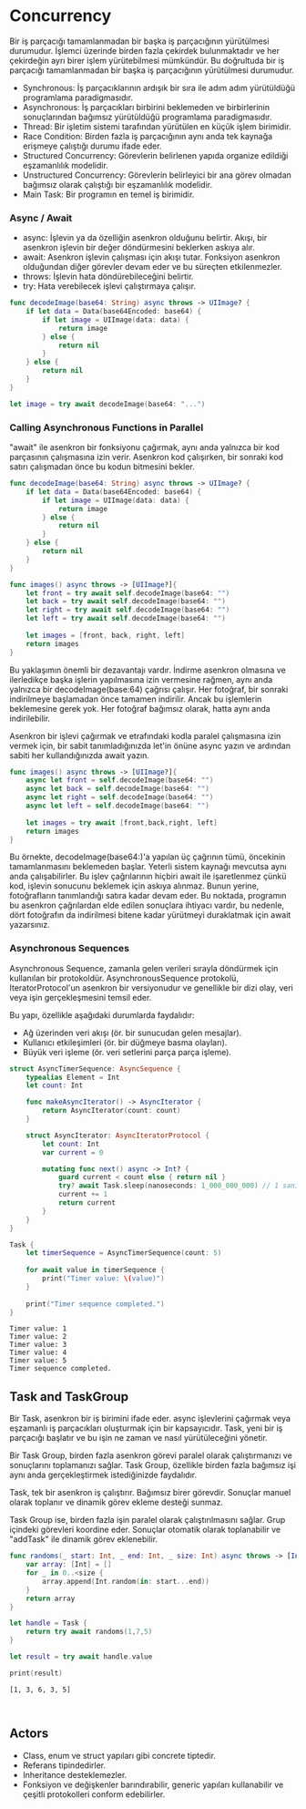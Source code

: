 # Concurrency
Bir iş parçacığı tamamlanmadan bir başka iş parçacığının yürütülmesi durumudur. İşlemci üzerinde birden fazla çekirdek bulunmaktadır ve her çekirdeğin ayrı birer işlem yürütebilmesi mümkündür. Bu doğrultuda bir iş parçacığı tamamlanmadan bir başka iş parçacığının yürütülmesi durumudur.

- Synchronous: İş parçacıklarının ardışık bir sıra ile adım adım yürütüldüğü programlama paradigmasıdır.
- Asynchronous: İş parçacıkları birbirini beklemeden ve birbirlerinin sonuçlarından bağımsız yürütüldüğü programlama paradigmasıdır.
- Thread: Bir işletim sistemi tarafından yürütülen en küçük işlem birimidir.
- Race Condition: Birden fazla iş parçacığının aynı anda tek kaynağa erişmeye çalıştığı durumu ifade eder.
- Structured Concurrency: Görevlerin belirlenen yapıda organize edildiği eşzamanlılık modelidir.
- Unstructured Concurrency: Görevlerin belirleyici bir ana görev olmadan bağımsız olarak çalıştığı bir eşzamanlılık modelidir. 
- Main Task: Bir programın en temel iş birimidir.

### Async / Await

- async: İşlevin ya da özelliğin asenkron olduğunu belirtir. Akışı, bir asenkron işlevin bir değer döndürmesini beklerken askıya alır.
- await: Asenkron işlevin çalışması için akışı tutar. Fonksiyon asenkron olduğundan diğer görevler devam eder ve bu süreçten etkilenmezler.
- throws: İşlevin hata döndürebileceğini belirtir.
- try: Hata verebilecek işlevi çalıştırmaya çalışır.

```swift
func decodeImage(base64: String) async throws -> UIImage? {
    if let data = Data(base64Encoded: base64) {
        if let image = UIImage(data: data) {
            return image
        } else {
            return nil
        }
    } else {
        return nil
    }
}

let image = try await decodeImage(base64: "...")
```

### Calling Asynchronous Functions in Parallel

"await" ile asenkron bir fonksiyonu çağırmak, aynı anda yalnızca bir kod parçasının çalışmasına izin verir. Asenkron kod çalışırken, bir sonraki kod satırı çalışmadan önce bu kodun bitmesini bekler.

```swift
func decodeImage(base64: String) async throws -> UIImage? {
    if let data = Data(base64Encoded: base64) {
        if let image = UIImage(data: data) {
            return image
        } else {
            return nil
        }
    } else {
        return nil
    }
}
```

```swift
func images() async throws -> [UIImage?]{
    let front = try await self.decodeImage(base64: "")
    let back = try await self.decodeImage(base64: "")
    let right = try await self.decodeImage(base64: "")
    let left = try await self.decodeImage(base64: "")
            
    let images = [front, back, right, left]
    return images
}
```

Bu yaklaşımın önemli bir dezavantajı vardır. İndirme asenkron olmasına ve ilerledikçe başka işlerin yapılmasına izin vermesine rağmen, aynı anda yalnızca bir decodeImage(base:64) çağrısı çalışır. Her fotoğraf, bir sonraki indirilmeye başlamadan önce tamamen indirilir. Ancak bu işlemlerin beklemesine gerek yok. Her fotoğraf bağımsız olarak, hatta aynı anda indirilebilir.

Asenkron bir işlevi çağırmak ve etrafındaki kodla paralel çalışmasına izin vermek için, bir sabit tanımladığınızda let'in önüne async yazın ve ardından sabiti her kullandığınızda await yazın.

```swift
func images() async throws -> [UIImage?]{
    async let front = self.decodeImage(base64: "")
    async let back = self.decodeImage(base64: "")
    async let right = self.decodeImage(base64: "")
    async let left = self.decodeImage(base64: "")
        
    let images = try await [front,back,right, left]
    return images
}
```

Bu örnekte, decodeImage(base64:)'a yapılan üç çağrının tümü, öncekinin tamamlanmasını beklemeden başlar. Yeterli sistem kaynağı mevcutsa aynı anda çalışabilirler. Bu işlev çağrılarının hiçbiri await ile işaretlenmez çünkü kod, işlevin sonucunu beklemek için askıya alınmaz. Bunun yerine, fotoğrafların tanımlandığı satıra kadar devam eder. Bu noktada, programın bu asenkron çağrılardan elde edilen sonuçlara ihtiyacı vardır, bu nedenle, dört fotoğrafın da indirilmesi bitene kadar yürütmeyi duraklatmak için await yazarsınız.

### Asynchronous Sequences

Asynchronous Sequence, zamanla gelen verileri sırayla döndürmek için kullanılan bir protokoldür. AsynchronousSequence protokolü, IteratorProtocol'un asenkron bir versiyonudur ve genellikle bir dizi olay, veri veya işin gerçekleşmesini temsil eder.

Bu yapı, özellikle aşağıdaki durumlarda faydalıdır:
- Ağ üzerinden veri akışı (ör. bir sunucudan gelen mesajlar).
- Kullanıcı etkileşimleri (ör. bir düğmeye basma olayları).
- Büyük veri işleme (ör. veri setlerini parça parça işleme).

```swift
struct AsyncTimerSequence: AsyncSequence {
    typealias Element = Int
    let count: Int

    func makeAsyncIterator() -> AsyncIterator {
        return AsyncIterator(count: count)
    }

    struct AsyncIterator: AsyncIteratorProtocol {
        let count: Int
        var current = 0

        mutating func next() async -> Int? {
            guard current < count else { return nil }
            try? await Task.sleep(nanoseconds: 1_000_000_000) // 1 saniye bekle
            current += 1
            return current
        }
    }
}

Task {
    let timerSequence = AsyncTimerSequence(count: 5)
    
    for await value in timerSequence {
        print("Timer value: \(value)")
    }
    
    print("Timer sequence completed.")
}
```

```
Timer value: 1
Timer value: 2
Timer value: 3
Timer value: 4
Timer value: 5
Timer sequence completed.
```

## Task and TaskGroup

Bir Task, asenkron bir iş birimini ifade eder. async işlevlerini çağırmak veya eşzamanlı iş parçacıkları oluşturmak için bir kapsayıcıdır. Task, yeni bir iş parçacığı başlatır ve bu işin ne zaman ve nasıl yürütüleceğini yönetir.

Bir Task Group, birden fazla asenkron görevi paralel olarak çalıştırmanızı ve sonuçlarını toplamanızı sağlar. Task Group, özellikle birden fazla bağımsız işi aynı anda gerçekleştirmek istediğinizde faydalıdır.

Task, tek bir asenkron iş çalıştırır. Bağımsız birer görevdir. Sonuçlar manuel olarak toplanır ve dinamik görev ekleme desteği sunmaz.

Task Group ise, birden fazla işin paralel olarak çalıştırılmasını sağlar. Grup içindeki görevleri koordine eder. Sonuçlar otomatik olarak toplanabilir ve "addTask" ile dinamik görev eklenebilir.

```swift
func randoms(_ start: Int, _ end: Int, _ size: Int) async throws -> [Int] {
    var array: [Int] = []
    for _ in 0..<size {
        array.append(Int.random(in: start...end))
    }
    return array
}

let handle = Task {
    return try await randoms(1,7,5)
}

let result = try await handle.value

print(result)
```

```
[1, 3, 6, 3, 5]
```

```swift
```

```swift
```

## Actors

- Class, enum ve struct yapıları gibi concrete tiptedir.
- Referans tipindedirler.
- Inheritance desteklemezler.
- Fonksiyon ve değişkenler barındırabilir, generic yapıları kullanabilir ve çeşitli protokolleri conform edebilirler.
